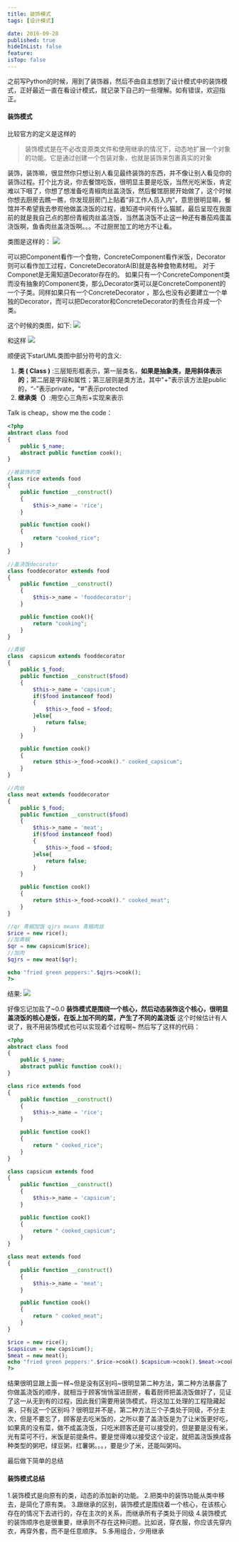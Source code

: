 ```yaml
---
title: 装饰模式
tags: [设计模式]

date: 2016-09-28
published: true
hideInList: false
feature: 
isTop: false
---
```








之前写Python的时候，用到了装饰器，然后不由自主想到了设计模式中的装饰模式，正好最近一直在看设计模式，就记录下自己的一些理解。如有错误，欢迎指正。
#### 装饰模式
 比较官方的定义是这样的
>装饰模式是在不必改变原类文件和使用继承的情况下，动态地扩展一个对象的功能。它是通过创建一个包装对象，也就是装饰来包裹真实的对象

装饰，装饰嘛，很显然你只想让别人看见最终装饰的东西，并不像让别人看见你的装饰过程。打个比方说，你去餐馆吃饭，很明显主要是吃饭，当然光吃米饭，肯定难以下咽了，你想了想准备吃青椒肉丝盖浇饭，然后餐馆厨房开始做了，这个时候你想去厨房去瞧一瞧，你发现厨房门上贴着“非工作人员入内”，意思很明显嘛，餐馆并不希望我去参观他做盖浇饭的过程，谁知道中间有什么猫腻，最后呈现在我面前的就是我自己点的那份青椒肉丝盖浇饭，当然盖浇饭不止这一种还有番茄鸡蛋盖浇饭啊，鱼香肉丝盖浇饭啊。。。不过厨房加工的地方不让看。

类图是这样的：
![](http://images2015.cnblogs.com/blog/627405/201604/627405-20160402113854098-55879706.png)


可以把Component看作一个食物，ConcreteComponent看作米饭，Decorator则可以看作加工过程，ConcreteDecoratorA(B)就是各种食物素材啦。
对于Componet是无需知道Decorator存在的。
如果只有一个ConcreteComponent类而没有抽象的Component类，那么Decorator类可以是ConcreteComponent的一个子类。同样如果只有一个ConcreteDecorator
，那么也没有必要建立一个单独的Decorator，而可以把Decorator和ConcreteDecorator的责任合并成一个类。

这个时候的类图，如下:
![](http://images2015.cnblogs.com/blog/627405/201604/627405-20160402113907441-1384864220.png)


和这样
![](http://images2015.cnblogs.com/blog/627405/201604/627405-20160402113915941-776244202.png)


顺便说下starUML类图中部分符号的含义:
1. **类 ( Class )** :三层矩形框表示，第一层类名，**如果是抽象类，是用斜体表示的**；第二层是字段和属性；第三层则是类方法，其中"+"表示该方法是public的，“-”表示private，“#”表示protected 
2. **继承类（）**:用空心三角形+实现来表示

Talk is cheap，show me the code：
```php
<?php
abstract class food
{
	public $_name;
	abstract public function cook();
}

//被装饰的类
class rice extends food
{
	public function __construct()
	{
		$this->_name = 'rice';
	}

	public function cook()
	{
		return "cooked_rice";
	}
}

//盖浇饭decorator
class fooddecorator extends food
{
	public function __construct()
	{
		$this->_name = 'fooddecorator';
	}

	public function cook(){
		return "cooking";
	}
} 

//青椒
class  capsicum extends fooddecorator
{
	public $_food;
	public function __construct($food)
	{
		$this->_name = 'capsicum';
		if($food instanceof food)
		{
			$this->_food = $food;
		}else{
			return false;
		}
	}

	public function cook()
	{
		return $this->_food->cook()." cooked_capsicum";
	}
}

//肉丝
class meat extends fooddecorator
{
	public $_food;
	public function __construct($food)
	{
		$this->_name = 'meat';
		if($food instanceof food)
		{
			$this->_food = $food;
		}else{
			return false;
		}
	}

	public function cook()
	{
		return $this->_food->cook()." cooked_meat";
	}
}

//qr 青椒加饭 qjrs means 青椒肉丝
$rice = new rice();
//加青椒
$qr = new capsicum($rice);
//加肉
$qjrs = new meat($qr);

echo "fried green peppers:".$qjrs->cook();
?>
```
结果:
![](http://images2015.cnblogs.com/blog/627405/201604/627405-20160402114203301-1802542429.png)


好像忘记加盐了~0.0
**装饰模式是围绕一个核心，然后动态装饰这个核心，很明显盖浇饭的核心是饭，在饭上加不同的菜，产生了不同的盖浇饭**
这个时候估计有人说了，我不用装饰模式也可以实现着个过程啊~
然后写了这样的代码：
```php
<?php
abstract class food
{
	public $_name;
	abstract public function cook();
}

class rice extends food
{
	public function __construct()
	{
		$this->_name = 'rice';
	}

	public function cook()
	{
		return " cooked_rice";
	}
}

class capsicum extends food
{
	public function __construct()
	{
		$this->_name = 'capsicum';
	}

	public function cook()
	{
		return " cooked_capsicum";
	}
}

class meat extends food
{
	public function __construct()
	{
		$this->_name = 'meat';
	}

	public function cook()
	{
		return " cooked_meat";
	}
}

$rice = new rice();
$capsicum = new capsicum();
$meat = new meat();
echo "fried green peppers:".$rice->cook().$capsicum->cook().$meat->cook();
?>
```
结果很明显跟上面一样~但是没有区别吗~很明显第二种方法，第二种方法暴露了你做盖浇饭的顺序，就相当于顾客悄悄溜进厨房，看着厨师把盖浇饭做好了，见证了这一从无到有的过程，因此我们需要用装饰模式，将这加工处理的工程隐藏起来，只有这一个区别吗？很明显并不是，第二种方法三个子类处于同级，不分主次，但是不要忘了，顾客是去吃米饭的，之所以要了盖浇饭是为了让米饭更好吃，如果真的没有菜，做不成盖浇饭，只吃米顾客还是可以接受的，但是要是没有米，光有菜可不行，米饭是前提条件。要是觉得难以接受这个设定，就把盖浇饭换成各种类型的粥吧，绿豆粥，红薯粥。。。，要是少了米，还能叫粥吗。

最后做下简单的总结
#### 装饰模式总结
1.装饰模式是向原有的类，动态的添加新的功能。
2.把类中的装饰功能从类中移去，是简化了原有类。
3.跟继承的区别，装饰模式是围绕着一个核心，在该核心存在的情况下去进行的，存在主次的关系，而继承所有子类处于同级
4.装饰模式的装饰顺序也是很重要，继承则不存在这种问题。比如说，穿衣服，你应该先穿内衣，再穿外套，而不是任意顺序。
5.多用组合，少用继承
